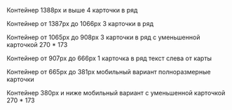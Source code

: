 Контейнер 1388px и выше
4 карточки в ряд


Контейнер от 1387px до 1066px
3 карточки в ряд


Контейнер от 1065px до 908px
3 карточки в ряд c уменьшенной карточкой 270 * 173


Контейнер от 907px до 666px
1 карточка в ряд текст слева от карты

Контейнер от 665px до 381px
мобильный вариант полноразмерные карточки

Контейнер 380px и ниже
мобильный вариант c уменьшенной карточкой 270 * 173
